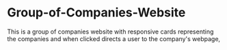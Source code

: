# Group-of-Companies-Website
This is a group of companies website with responsive cards representing the companies and when clicked directs a user to the company's webpage,
